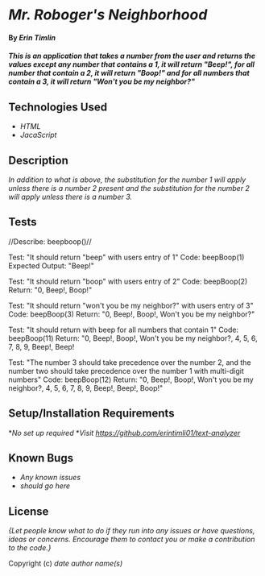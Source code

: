 # _Mr. Roboger's Neighborhood_

#### By _Erin Timlin_

#### _This is an application that takes a number from the user and returns the values except any number that contains a 1, it will return "Beep!", for all number that contain a 2, it will return "Boop!" and for all numbers that contain a 3, it will return "Won't you be my neighbor?"_

## Technologies Used

* _HTML_
* _JacaScript_


## Description

_In addition to what is above, the substitution for the number 1 will apply unless there is a number 2 present and the substitution for the number 2 will apply unless there is a number 3._

## Tests

//Describe: beepboop()//

Test: "It should return "beep" with users entry of 1"
Code: beepBoop(1)
Expected Output: "Beep!"


Test: "It should return "boop" with users entry of 2"
Code: beepBoop(2)
Return: "0, Beep!, Boop!"

Test: "It should return "won't you be my neighbor?" with users entry of 3"
Code: beepBoop(3)
Return: "0, Beep!, Boop!, Won't you be my neighbor?"

Test: "It should return with beep for all numbers that contain 1"
Code: beepBoop(11)
Return: "0, Beep!, Boop!, Won't you be my neighbor?, 4, 5, 6, 7, 8, 9, Beep!, Beep!

Test: "The number 3 should take precedence over the number 2, and the number two should take precedence over the number 1 with multi-digit numbers"
Code: beepBoop(12)
Return: "0, Beep!, Boop!, Won't you be my neighbor?, 4, 5, 6, 7, 8, 9, Beep!, Beep!, Boop!"






## Setup/Installation Requirements

*_No set up required_
*_Visit https://github.com/erintimli01/text-analyzer_



## Known Bugs

* _Any known issues_
* _should go here_

## License

_{Let people know what to do if they run into any issues or have questions, ideas or concerns.  Encourage them to contact you or make a contribution to the code.}_

Copyright (c) _date_ _author name(s)_